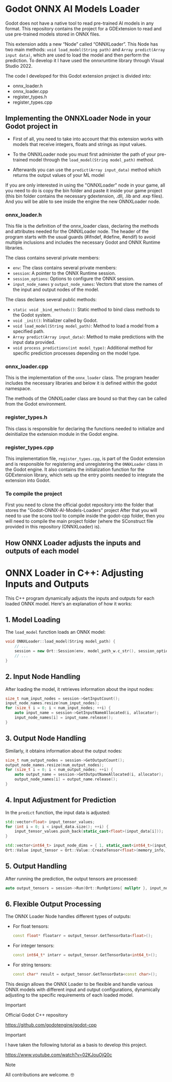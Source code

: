 # Godot ONNX AI Models Loader
Godot does not have a native tool to read pre-trained AI models in any format. This repository contains the project for a GDExtension to read and use pre-trained models stored in ONNX files.

This extension adds a new “Node” called “ONNXLoader”. This Node has two main methods: `void load_model(String path)` and `Array predict(Array input data)`, which are used to load the model and then perform the prediction.
To develop it I have used the onnxruntime library through Visual Studio 2022.

The code I developed for this Godot extension project is divided into:

- onnx_loader.h
- onnx_loader.cpp
- register_types.h
- register_types.cpp

## Implementing the ONNXLoader Node in your Godot project in
- First of all, you need to take into account that this extension works with models that receive integers, floats and strings as input values.

- To the ONNXLoader node you must first administer the path of your pre-trained model through the `load_model(String model_path)` method. 

- Afterwards you can use the `predict(Array input_data)` method which returns the output values ​​of your ML model


If you are only interested in using the "ONNXLoader" node in your game, all you need to do is copy the bin folder and paste it inside your game project (this bin folder contains the necessary gdextension, .dll, .lib and .exp files). And you will be able to see inside the engine the new ONNXLoader node.


### onnx_loader.h
This file is the definition of the onnx_loader class, declaring the methods and attributes needed for the ONNXLoader node.
The header of the program starts with the usual guards (#ifndef, #define, #endif) to avoid multiple inclusions and includes the necessary Godot and ONNX Runtime libraries.

The class contains several private members:

- `env`: The class contains several private members:
- `session`: A pointer to the ONNX Runtime session.
- `session_options`: Options to configure the ONNX session.
- `input_node_names` y `output_node_names`: Vectors that store the names of the input and output nodes of the model.

The class declares several public methods:

- `static void _bind_methods()`: Static method to bind class methods to the Godot system.
- `void _init()`: Initializer called by Godot.
- `void load_model(String model_path)`: Method to load a model from a specified path.
- `Array predict(Array input_data)`: Method to make predictions with the input data provided.
- `void process_predictions(int model_type)`: Additional method for specific prediction processes depending on the model type.

### onnx_loader.cpp
This is the implementation of the `onnx_loader` class. The program header includes the necessary libraries and below it is defined within the godot namespace.

The methods of the ONNXLoader class are bound so that they can be called from the Godot environment.

### register_types.h
This class is responsible for declaring the functions needed to initialize and deinitialize the extension module in the Godot engine.

### register_types.cpp
This implementation file, `register_types.cpp`, is part of the Godot extension and is responsible for registering and unregistering the `ONNXLoader` class in the Godot engine. It also contains the initialization function for the GDExtension library, which sets up the entry points needed to integrate the extension into Godot.

### To compile the project
First you need to clone the official godot repository into the folder that stores the "Godot-ONNX-AI-Models-Loaders" project
After that you will need to use the scons tool to compile inside the godot-cpp folder, then you will need to compile the main project folder (where the SConstruct file provided in this repository (ONNXLoader) is).

## How ONNX Loader adjusts the inputs and outputs of each model
# ONNX Loader in C++: Adjusting Inputs and Outputs

This C++ program dynamically adjusts the inputs and outputs for each loaded ONNX model. Here's an explanation of how it works:

## 1. Model Loading

The `load_model` function loads an ONNX model:

```cpp
void ONNXLoader::load_model(String model_path) {
    // ...
    session = new Ort::Session(env, model_path_w.c_str(), session_options);
    // ...
}
```

## 2. Input Node Handling

After loading the model, it retrieves information about the input nodes:

```cpp
size_t num_input_nodes = session->GetInputCount();
input_node_names.resize(num_input_nodes);
for (size_t i = 0; i < num_input_nodes; ++i) {
    auto input_name = session->GetInputNameAllocated(i, allocator);
    input_node_names[i] = input_name.release();
}
```

## 3. Output Node Handling

Similarly, it obtains information about the output nodes:

```cpp
size_t num_output_nodes = session->GetOutputCount();
output_node_names.resize(num_output_nodes);
for (size_t i = 0; i < num_output_nodes; ++i) {
    auto output_name = session->GetOutputNameAllocated(i, allocator);
    output_node_names[i] = output_name.release();
}
```

## 4. Input Adjustment for Prediction

In the `predict` function, the input data is adjusted:

```cpp
std::vector<float> input_tensor_values;
for (int i = 0; i < input_data.size(); ++i) {
    input_tensor_values.push_back(static_cast<float>(input_data[i]));
}

std::vector<int64_t> input_node_dims = { 1, static_cast<int64_t>(input_tensor_values.size()) };
Ort::Value input_tensor = Ort::Value::CreateTensor<float>(memory_info, input_tensor_values.data(), input_tensor_values.size(), input_node_dims.data(), input_node_dims.size());
```

## 5. Output Handling

After running the prediction, the output tensors are processed:

```cpp
auto output_tensors = session->Run(Ort::RunOptions{ nullptr }, input_node_names.data(), ort_inputs.data(), ort_inputs.size(), output_node_names.data(), output_node_names.size());
```

## 6. Flexible Output Processing

The ONNX Loader Node handles different types of outputs:

- For float tensors:
  ```cpp
  const float* floatarr = output_tensor.GetTensorData<float>();
  ```

- For integer tensors:
  ```cpp
  const int64_t* intarr = output_tensor.GetTensorData<int64_t>();
  ```

- For string tensors:
  ```cpp
  const char* result = output_tensor.GetTensorData<const char>();
  ```

This design allows the ONNX Loader to be flexible and handle various ONNX models with different input and output configurations, dynamically adjusting to the specific requirements of each loaded model.


> [!IMPORTANT]
> Official Godot C++ repository
> 
> https://github.com/godotengine/godot-cpp
>

> [!IMPORTANT]
> I have taken the following tutorial as a basis to develop this project.
>
> https://www.youtube.com/watch?v=02KJouOjQ0c


> [!NOTE]
> All contributions are welcome. 🤓


